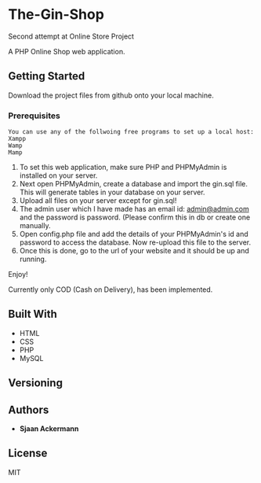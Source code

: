 # The-Gin-Shop
Second attempt at Online Store Project

A PHP Online Shop web application.

## Getting Started

Download the project files from github onto your local machine.

### Prerequisites

```
You can use any of the follwoing free programs to set up a local host:
Xampp
Wamp
Mamp
```

1. To set this web application, make sure PHP and PHPMyAdmin is installed on your server.
2. Next open PHPMyAdmin, create a database and import the gin.sql file. This will generate tables in your database on your server.
3. Upload all files on your server except for gin.sql! 
4. The admin user which I have made has an email id: admin@admin.com and the password is password. (Please confirm this in db or create one manually.
5. Open config.php file and add the details of your PHPMyAdmin's id and password to access the database. Now re-upload this file to the server.
6. Once this is done, go to the url of your website and it should be up and running.

Enjoy!

Currently only COD (Cash on Delivery), has been implemented. 


## Built With

* HTML
* CSS
* PHP
* MySQL




## Versioning


## Authors

* **Sjaan Ackermann** 


## License

MIT
